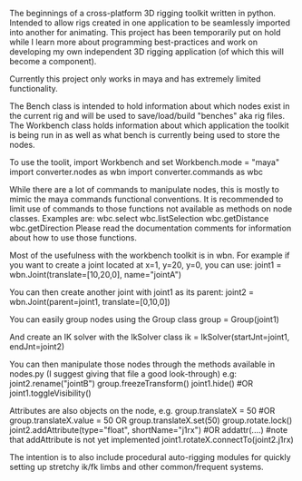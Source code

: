 The beginnings of a cross-platform 3D rigging toolkit written in python. Intended to allow rigs created in one application to be seamlessly imported into another for animating.
This project has been temporarily put on hold while I learn more about programming best-practices and work on developing my own independent 3D rigging application (of which this will become a component).

Currently this project only works in maya and has extremely limited functionality. 

The Bench class is intended to hold information about which nodes exist in the current rig and will be used to save/load/build "benches" aka rig files.
The Workbench class holds information about which application the toolkit is being run in as well as what bench is currently being used to store the nodes.



To use the toolit, import Workbench and set Workbench.mode = "maya"
import converter.nodes as wbn
import converter.commands as wbc

While there are a lot of commands to manipulate nodes, this is mostly to mimic the maya commands functional conventions. It is recommended to limit use of commands to those functions not available as methods on node classes.
Examples are:
wbc.select
wbc.listSelection
wbc.getDistance
wbc.getDirection
Please read the documentation comments for information about how to use those functions.

Most of the usefulness with the workbench toolkit is in wbn.
For example if you want to create a joint located at x=1, y=20, y=0, you can use:
joint1 = wbn.Joint(translate=[10,20,0], name="jointA")

You can then create another joint with joint1 as its parent:
joint2 = wbn.Joint(parent=joint1, translate=[0,10,0])

You can easily group nodes using the Group class
group = Group(joint1)

And create an IK solver with the IkSolver class
ik = IkSolver(startJnt=joint1, endJnt=joint2)

You can then manipulate those nodes through the methods available in nodes.py (I suggest giving that file a good look-through) e.g:
joint2.rename("jointB")
group.freezeTransform()
joint1.hide() #OR joint1.toggleVisibility()

Attributes are also objects on the node, e.g.
group.translateX = 50 #OR group.translateX.value = 50 OR group.translateX.set(50)
group.rotate.lock()
joint2.addAttribute(type="float", shortName="j1rx") #OR addattr(....) #note that addAttribute is not yet implemented
joint1.rotateX.connectTo(joint2.j1rx)



The intention is to also include procedural auto-rigging modules for quickly setting up stretchy ik/fk limbs and other common/frequent systems.